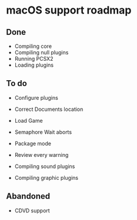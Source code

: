 # macOS support roadmap

## Done

 - Compiling core
 - Compiling null plugins
 - Running PCSX2
 - Loading plugins

## To do

 - Configure plugins
 - Correct Documents location
 - Load Game

 - Semaphore Wait aborts
 - Package mode
 - Review every warning

 - Compiling sound plugins
 - Compiling graphic plugins

## Abandoned

 - CDVD support
